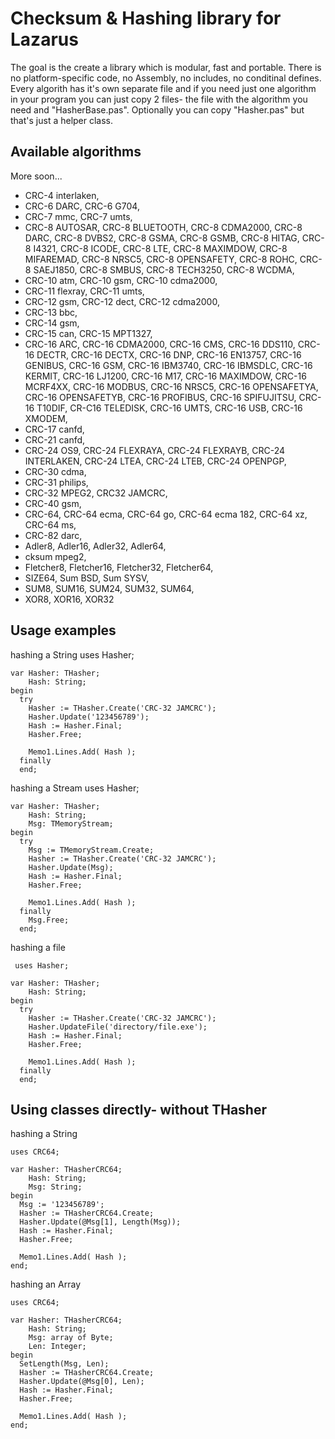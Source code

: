 # Checksum & Hashing library for Lazarus

The goal is the create a library which is modular, fast and portable. There is no platform-specific code, no Assembly, no includes, no conditinal defines. Every algorith has it's own separate file and if you need just one algorithm in your program you can just copy 2 files- the file with the algorithm you need and "HasherBase.pas". Optionally you can copy "Hasher.pas" but that's just a helper class.

## Available algorithms

More soon...

* CRC-4 interlaken,
* CRC-6 DARC, CRC-6 G704,
* CRC-7 mmc, CRC-7 umts, 
* CRC-8 AUTOSAR, CRC-8 BLUETOOTH, CRC-8 CDMA2000, CRC-8 DARC, CRC-8 DVBS2, CRC-8 GSMA, CRC-8 GSMB, CRC-8 HITAG, CRC-8 I4321, CRC-8 ICODE, CRC-8 LTE, CRC-8 MAXIMDOW, CRC-8 MIFAREMAD, CRC-8 NRSC5, CRC-8 OPENSAFETY, CRC-8 ROHC, CRC-8 SAEJ1850, CRC-8 SMBUS, CRC-8 TECH3250, CRC-8 WCDMA,
* CRC-10 atm, CRC-10 gsm, CRC-10 cdma2000,
* CRC-11 flexray, CRC-11 umts,
* CRC-12 gsm, CRC-12 dect, CRC-12 cdma2000,
* CRC-13 bbc,
* CRC-14 gsm,
* CRC-15 can, CRC-15 MPT1327,
* CRC-16 ARC, CRC-16 CDMA2000, CRC-16 CMS, CRC-16 DDS110, CRC-16 DECTR, CRC-16 DECTX, CRC-16 DNP, CRC-16 EN13757, CRC-16 GENIBUS, CRC-16 GSM, CRC-16 IBM3740, CRC-16 IBMSDLC, CRC-16 KERMIT, CRC-16 LJ1200, CRC-16 M17, CRC-16 MAXIMDOW, CRC-16 MCRF4XX, CRC-16 MODBUS, CRC-16 NRSC5, CRC-16 OPENSAFETYA, CRC-16 OPENSAFETYB, CRC-16 PROFIBUS, CRC-16 SPIFUJITSU, CRC-16 T10DIF, CR-C16 TELEDISK, CRC-16 UMTS, CRC-16 USB, CRC-16 XMODEM,
* CRC-17 canfd,
* CRC-21 canfd,
* CRC-24 OS9, CRC-24 FLEXRAYA, CRC-24 FLEXRAYB, CRC-24 INTERLAKEN, CRC-24 LTEA, CRC-24 LTEB, CRC-24 OPENPGP,
* CRC-30 cdma,
* CRC-31 philips,
* CRC-32 MPEG2, CRC32 JAMCRC,
* CRC-40 gsm,
* CRC-64, CRC-64 ecma, CRC-64 go, CRC-64 ecma 182, CRC-64 xz, CRC-64 ms,  
* CRC-82 darc,
* Adler8, Adler16, Adler32, Adler64,
* cksum mpeg2,
* Fletcher8, Fletcher16, Fletcher32, Fletcher64,
* SIZE64, Sum BSD, Sum SYSV,
* SUM8, SUM16, SUM24, SUM32, SUM64,
* XOR8, XOR16, XOR32

## Usage examples
hashing a String
    uses Hasher;
  
    var Hasher: THasher;
        Hash: String;
    begin
      try
        Hasher := THasher.Create('CRC-32 JAMCRC');
        Hasher.Update('123456789');
        Hash := Hasher.Final;
        Hasher.Free;
        
        Memo1.Lines.Add( Hash );
      finally
      end; 

hashing a Stream
    uses Hasher;
  
    var Hasher: THasher;
        Hash: String;
        Msg: TMemoryStream;
    begin
      try
        Msg := TMemoryStream.Create;
        Hasher := THasher.Create('CRC-32 JAMCRC');
        Hasher.Update(Msg);
        Hash := Hasher.Final;
        Hasher.Free;
        
        Memo1.Lines.Add( Hash );
      finally
        Msg.Free;
      end; 

hashing a file    

     uses Hasher;

    var Hasher: THasher;
        Hash: String;
    begin
      try       
        Hasher := THasher.Create('CRC-32 JAMCRC');
        Hasher.UpdateFile('directory/file.exe');
        Hash := Hasher.Final;
        Hasher.Free;
        
        Memo1.Lines.Add( Hash );
      finally
      end; 
      

## Using classes directly- without THasher
hashing a String

    uses CRC64;

    var Hasher: THasherCRC64;
        Hash: String;
        Msg: String;
    begin
      Msg := '123456789';
      Hasher := THasherCRC64.Create;
      Hasher.Update(@Msg[1], Length(Msg));
      Hash := Hasher.Final;
      Hasher.Free;
    
      Memo1.Lines.Add( Hash );
    end;
    
hashing an Array   

    uses CRC64;

    var Hasher: THasherCRC64;
        Hash: String;
        Msg: array of Byte;
        Len: Integer;
    begin
      SetLength(Msg, Len);
      Hasher := THasherCRC64.Create;
      Hasher.Update(@Msg[0], Len);
      Hash := Hasher.Final;
      Hasher.Free;
    
      Memo1.Lines.Add( Hash );
    end;
